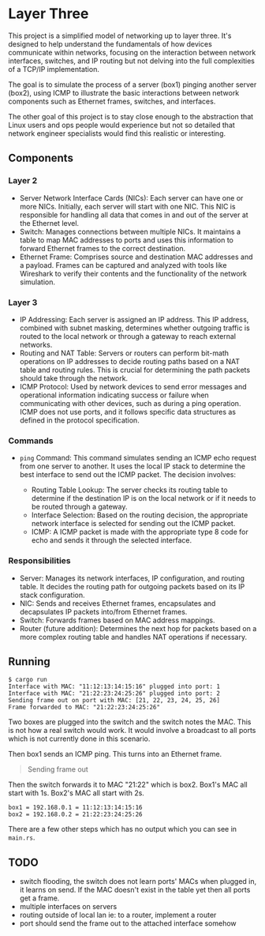 # Layer Three

This project is a simplified model of networking up to layer three. It's designed to help understand the fundamentals of how devices communicate within networks, focusing on the interaction between network interfaces, switches, and IP routing but not delving into the full complexities of a TCP/IP implementation.

The goal is to simulate the process of a server (box1) pinging another server (box2), using ICMP to illustrate the basic interactions between network components such as Ethernet frames, switches, and interfaces.

The other goal of this project is to stay close enough to the abstraction that Linux users and ops people would experience but not so detailed that network engineer specialists would find this realistic or interesting.


## Components

### Layer 2

* Server Network Interface Cards (NICs): Each server can have one or more NICs. Initially, each server will start with one NIC. This NIC is responsible for handling all data that comes in and out of the server at the Ethernet level.
* Switch: Manages connections between multiple NICs. It maintains a table to map MAC addresses to ports and uses this information to forward Ethernet frames to the correct destination.
* Ethernet Frame: Comprises source and destination MAC addresses and a payload. Frames can be captured and analyzed with tools like Wireshark to verify their contents and the functionality of the network simulation.

### Layer 3

* IP Addressing: Each server is assigned an IP address. This IP address, combined with subnet masking, determines whether outgoing traffic is routed to the local network or through a gateway to reach external networks.
* Routing and NAT Table: Servers or routers can perform bit-math operations on IP addresses to decide routing paths based on a NAT table and routing rules. This is crucial for determining the path packets should take through the network.
* ICMP Protocol: Used by network devices to send error messages and operational information indicating success or failure when communicating with other devices, such as during a ping operation. ICMP does not use ports, and it follows specific data structures as defined in the protocol specification.


### Commands

* `ping` Command: This command simulates sending an ICMP echo request from one server to another. It uses the local IP stack to determine the best interface to send out the ICMP packet. The decision involves:

    - Routing Table Lookup: The server checks its routing table to determine if the destination IP is on the local network or if it needs to be routed through a gateway.
    - Interface Selection: Based on the routing decision, the appropriate network interface is selected for sending out the ICMP packet.
    - ICMP: A ICMP packet is made with the appropriate type 8 code for echo and sends it through the selected interface.

### Responsibilities

* Server: Manages its network interfaces, IP configuration, and routing table. It decides the routing path for outgoing packets based on its IP stack configuration.
* NIC: Sends and receives Ethernet frames, encapsulates and decapsulates IP packets into/from Ethernet frames.
* Switch: Forwards frames based on MAC address mappings.
* Router (future addition): Determines the next hop for packets based on a more complex routing table and handles NAT operations if necessary.


## Running

```
$ cargo run
Interface with MAC: "11:12:13:14:15:16" plugged into port: 1
Interface with MAC: "21:22:23:24:25:26" plugged into port: 2
Sending frame out on port with MAC: [21, 22, 23, 24, 25, 26]
Frame forwarded to MAC: "21:22:23:24:25:26"
```

Two boxes are plugged into the switch and the switch notes the MAC.  This is not how a real switch would work.  It would involve a broadcast to all ports which is not currently done in this scenario.

Then box1 sends an ICMP ping.  This turns into an Ethernet frame.
> Sending frame out

Then the switch forwards it to MAC "21:22" which is box2.  Box1's MAC all start with 1s.  Box2's MAC all start with 2s.

```
box1 = 192.168.0.1 = 11:12:13:14:15:16
box2 = 192.168.0.2 = 21:22:23:24:25:26
```

There are a few other steps which has no output which you can see in `main.rs`.


## TODO
- switch flooding, the switch does not learn ports' MACs when plugged in, it learns on send.  If the MAC doesn't exist in the table yet then all ports get a frame.
- multiple interfaces on servers
- routing outside of local lan ie: to a router, implement a router
- port should send the frame out to the attached interface somehow
